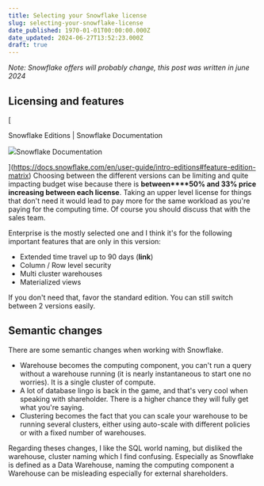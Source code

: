 ```yaml
---
title: Selecting your Snowflake license
slug: selecting-your-snowflake-license
date_published: 1970-01-01T00:00:00.000Z
date_updated: 2024-06-27T13:52:23.000Z
draft: true
---
```


*Note: Snowflake offers will probably change, this post was written in june 2024*

## Licensing and features
[

Snowflake Editions | Snowflake Documentation

![](https://static.ghost.org/v5.0.0/images/link-icon.svg)Snowflake Documentation

](https://docs.snowflake.com/en/user-guide/intro-editions#feature-edition-matrix)
Choosing between the different versions can be limiting and quite impacting budget wise because there is **between****50% and 33% price increasing between each license**. Taking an upper level license for things that don't need it would lead to pay more for the same workload as you're paying for the computing time. Of course you should discuss that with the sales team.

Enterprise is the mostly selected one and I think it's for the following important features that are only in this version:

- Extended time travel up to 90 days (**link**)
- Column / Row level security
- Multi cluster warehouses
- Materialized views

If you don't need that, favor the standard edition. You can still switch between 2 versions easily.

## Semantic changes

There are some semantic changes when working with Snowflake.

- Warehouse becomes the computing component, you can't run a query without a warehouse running (it is nearly instantaneous to start one no worries). It is a single cluster of compute.
- A lot of database lingo is back in the game, and that's very cool when speaking with shareholder. There is a higher chance they will fully get what you're saying.
- Clustering becomes the fact that you can scale your warehouse to be running several clusters, either using auto-scale with different policies or with a fixed number of warehouses.

Regarding theses changes, I like the SQL world naming, but disliked the warehouse, cluster naming which I find confusing. Especially as Snowflake is defined as a Data Warehouse, naming the computing component a Warehouse can be misleading especially for external shareholders.
